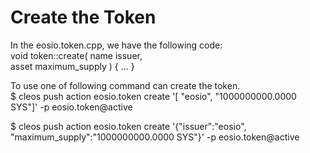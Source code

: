 # Create the Token
In the eosio.token.cpp, we have the following code:  
void token::create( name   issuer,  
                    asset  maximum_supply ) { ... }  
  
To use one of following command can create the token.    
$ cleos push action eosio.token create '[ "eosio", "1000000000.0000 SYS"]' -p eosio.token@active  
  
$ cleos push action eosio.token create '{"issuer":"eosio", "maximum_supply":"1000000000.0000 SYS"}' -p eosio.token@active  


